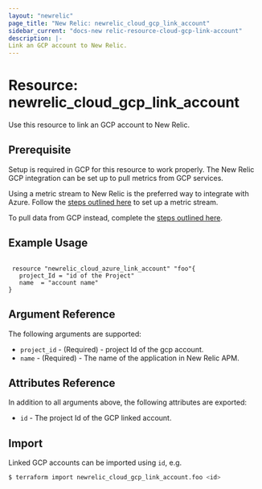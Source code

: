```yaml
---
layout: "newrelic"
page_title: "New Relic: newrelic_cloud_gcp_link_account"
sidebar_current: "docs-new relic-resource-cloud-gcp-link-account"
description: |-
Link an GCP account to New Relic.
---
```


# Resource: newrelic_cloud_gcp_link_account

Use this resource to link an GCP account to New Relic.

## Prerequisite

Setup is required in GCP for this resource to work properly. The New Relic GCP integration can be set up to pull metrics from GCP services.

Using a metric stream to New Relic is the preferred way to integrate with Azure. Follow the [steps outlined here](https://docs.newrelic.com/docs/infrastructure/google-cloud-platform-integrations/get-started/gcp-integration-metrics) to set up a metric stream.

To pull data from GCP instead, complete the [steps outlined here](https://docs.newrelic.com/docs/infrastructure/google-cloud-platform-integrations/get-started/connect-google-cloud-platform-services-new-relic).

## Example Usage

```hcl
 
 resource "newrelic_cloud_azure_link_account" "foo"{
   project_Id = "id of the Project"
   name  = "account name"
}
```

## Argument Reference

The following arguments are supported:

- `project_id` - (Required) - project Id of the gcp account.
- `name` - (Required) - The name of the application in New Relic APM.

## Attributes Reference

In addition to all arguments above, the following attributes are exported:

- `id` - The project Id of the GCP linked account.

## Import
Linked GCP accounts can be imported using `id`, e.g.
```bash
$ terraform import newrelic_cloud_gcp_link_account.foo <id>
```